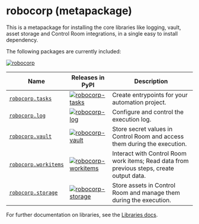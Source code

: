 # robocorp (metapackage)

This is a metapackage for installing the core libraries like logging, vault, asset storage and Control Room integrations, in a single easy to install dependency.


The following packages are currently included:

[![robocorp](https://img.shields.io/pypi/v/robocorp?label=robocorp)](https://pypi.org/project/robocorp/)


| Name                                | Releases in PyPI                                                                                                                                          | Description                                                                                                                       |
|-------------------------------------|--------------------------------------------------------------------------------------------------------------------------------------------------|-----------------------------------------------------------------------------------------------------------------------------------|
| [`robocorp.tasks`](./tasks)         | [![robocorp-tasks](https://img.shields.io/pypi/v/robocorp-tasks?label=robocorp-tasks)](https://pypi.org/project/robocorp-tasks/)                 | Create entrypoints for your automation project.                                                                                   |
| [`robocorp.log`](./log)             | [![robocorp-log](https://img.shields.io/pypi/v/robocorp-log?label=robocorp-log)](https://pypi.org/project/robocorp-log/)                         | Configure and control the execution log.                                                                                          |
| [`robocorp.vault`](./vault)         | [![robocorp-vault](https://img.shields.io/pypi/v/robocorp-vault?label=robocorp-vault)](https://pypi.org/project/robocorp-vault/)                 | Store secret values in Control Room and access them during the execution.                                                         |
| [`robocorp.workitems`](./workitems) | [![robocorp-workitems](https://img.shields.io/pypi/v/robocorp-workitems?label=robocorp-workitems)](https://pypi.org/project/robocorp-workitems/) | Interact with Control Room work items; Read data from previous steps, create output data.                                         |
| [`robocorp.storage`](./storage)     | [![robocorp-storage](https://img.shields.io/pypi/v/robocorp-storage?label=robocorp-storage)](https://pypi.org/project/robocorp-storage/)         | Store assets in Control Room and manage them during the execution.                                                                |


For further documentation on libraries, see the [Libraries docs](../docs/README.md).
